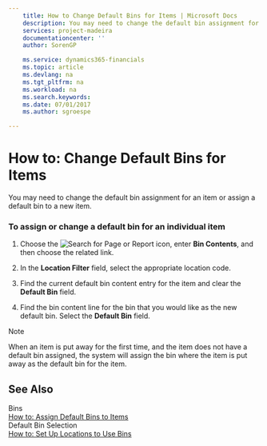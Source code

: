 ```yaml
---
    title: How to Change Default Bins for Items | Microsoft Docs
    description: You may need to change the default bin assignment for an item or assign a default bin to a new item.
    services: project-madeira
    documentationcenter: ''
    author: SorenGP

    ms.service: dynamics365-financials
    ms.topic: article
    ms.devlang: na
    ms.tgt_pltfrm: na
    ms.workload: na
    ms.search.keywords:
    ms.date: 07/01/2017
    ms.author: sgroespe

---
```

# How to: Change Default Bins for Items
You may need to change the default bin assignment for an item or assign a default bin to a new item.  
  
### To assign or change a default bin for an individual item  
  
1.  Choose the ![Search for Page or Report](media/ui-search/search_small.png "Search for Page or Report icon") icon, enter **Bin Contents**, and then choose the related link.  
  
2.  In the **Location Filter** field, select the appropriate location code.  
  
3.  Find the current default bin content entry for the item and clear the **Default Bin** field.  
  
4.  Find the bin content line for the bin that you would like as the new default bin. Select the **Default Bin** field.  
  
> [!NOTE]  
>  When an item is put away for the first time, and the item does not have a default bin assigned, the system will assign the bin where the item is put away as the default bin for the item.  
  
## See Also  
 Bins   
 [How to: Assign Default Bins to Items](../how-to-assign-default-bins-to-items.md)   
 Default Bin Selection   
 [How to: Set Up Locations to Use Bins](../how-to-set-up-locations-to-use-bins.md)